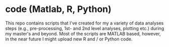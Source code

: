 # code (Matlab, R, Python)
This repo contains scripts that I've created for my a variety of data analyses steps (e.g., pre-processing, 1st- and 2nd level analyses, plotting etc.) during my master's and beyond. Most of the scripts are MATLAB based, however, in the near future I might upload new R and / or Python code.



